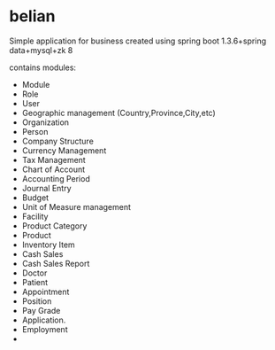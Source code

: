 belian
======

Simple application for business
created using spring boot 1.3.6+spring data+mysql+zk 8

contains modules:

  - Module
  - Role
  - User
  - Geographic management (Country,Province,City,etc)
  - Organization
  - Person
  - Company Structure
  - Currency Management
  - Tax Management
  - Chart of Account
  - Accounting Period
  - Journal Entry
  - Budget
  - Unit of Measure management
  - Facility
  - Product Category
  - Product
  - Inventory Item
  - Cash Sales
  - Cash Sales Report
  - Doctor
  - Patient
  - Appointment
  - Position
  - Pay Grade
  - Application.
  - Employment
  - 
